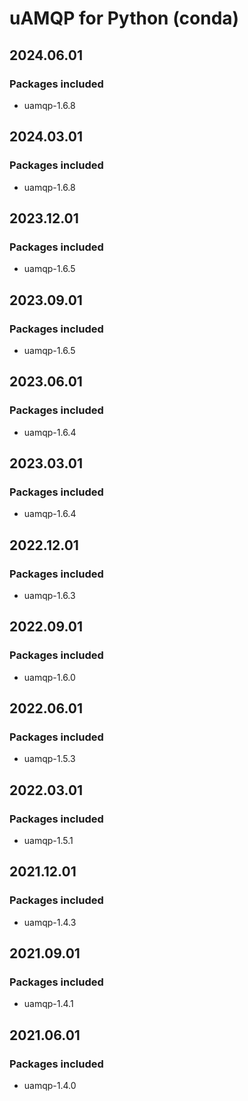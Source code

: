 # uAMQP for Python (conda)

## 2024.06.01

### Packages included

- uamqp-1.6.8

## 2024.03.01

### Packages included

- uamqp-1.6.8

## 2023.12.01

### Packages included

- uamqp-1.6.5

## 2023.09.01

### Packages included

- uamqp-1.6.5

## 2023.06.01

### Packages included

- uamqp-1.6.4

## 2023.03.01

### Packages included

- uamqp-1.6.4

## 2022.12.01

### Packages included

- uamqp-1.6.3

## 2022.09.01

### Packages included

- uamqp-1.6.0

## 2022.06.01

### Packages included

- uamqp-1.5.3

## 2022.03.01

### Packages included

- uamqp-1.5.1

## 2021.12.01

### Packages included

- uamqp-1.4.3

## 2021.09.01

### Packages included

- uamqp-1.4.1

## 2021.06.01

### Packages included

- uamqp-1.4.0
